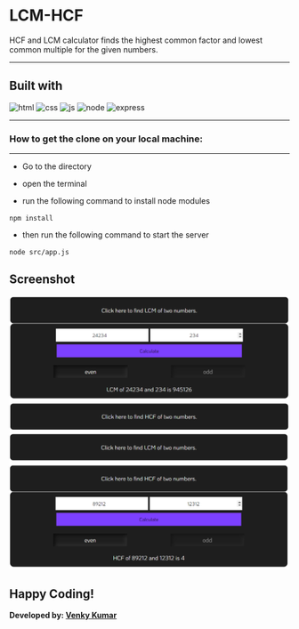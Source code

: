 # LCM-HCF 

HCF and LCM calculator finds the highest common factor and lowest common multiple for the given numbers.

<hr>

## Built with 
 ![html](https://img.shields.io/badge/HTML5-E34F26?style=for-the-badge&logo=html5&logoColor=white)
 ![css](https://img.shields.io/badge/CSS3-1572B6?style=for-the-badge&logo=css3&logoColor=white)
 ![js](https://img.shields.io/badge/JavaScript-F7DF1E?style=for-the-badge&logo=javascript&logoColor=black)
 ![node](https://img.shields.io/badge/Node.js-43853D?style=for-the-badge&logo=node.js&logoColor=white)
 ![express](https://img.shields.io/badge/express-000000?style=for-the-badge&logo=express&logoColor=white)

 <hr>

### How to get the clone on your local machine:

---
- Go to the directory

- open the terminal 

- run the following command to install node modules
```
npm install
```
- then run the following command to start the server
```
node src/app.js
```
## Screenshot 

![Screenshot](public/img/result1.png)
![Screenshot](public/img/result2.png)

## Happy Coding!
<strong>Developed by: <a href=
"https://github.com/BoddepallyVenkatesh06">Venky Kumar</a>